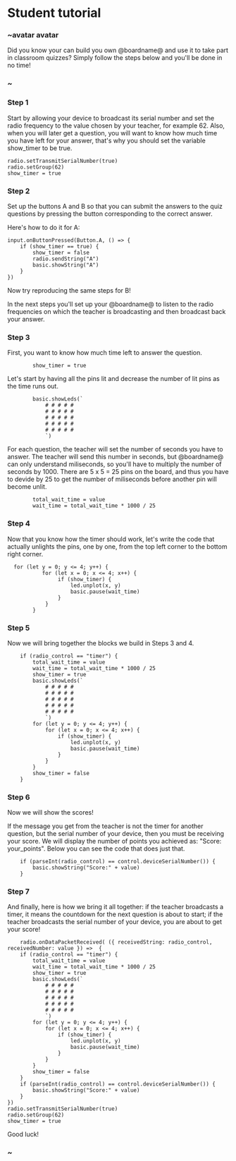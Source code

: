 
# Student tutorial

### ~avatar avatar

Did you know your can build you own @boardname@ and use it to take part in classroom quizzes? Simply follow the steps below and you'll be done in no time!

### ~

### Step 1 

Start by allowing your device to broadcast its serial number and set the radio frequency to the value chosen by your teacher, for example 62. Also, when you will later get a question, you will want to know how much time you have left for your answer, that's why you should set the variable show_timer to be true.

```blocks
radio.setTransmitSerialNumber(true)
radio.setGroup(62)
show_timer = true
```

### Step 2

Set up the buttons A and B so that you can submit the answers to the quiz questions by pressing the button corresponding to the correct answer. 

Here's how to do it for A:

```blocks
input.onButtonPressed(Button.A, () => {
    if (show_timer == true) {
        show_timer = false
        radio.sendString("A")
        basic.showString("A")
    }
})
```

Now try reproducing the same steps for B!

In the next steps you'll set up your @boardname@ to listen to the radio frequencies on which the teacher is broadcasting and then broadcast back your answer.

### Step 3

First, you want to know how much time left to answer the question. 

```blocks
        show_timer = true
```
Let's start by having all the pins lit and decrease the number of lit pins as the time runs out.

```blocks
        basic.showLeds(`
            # # # # #
            # # # # #
            # # # # #
            # # # # #
            # # # # #
            `)
 ```
            
For each question, the teacher will set the number of seconds you have to answer. The teacher will send this number in seconds, but @boardname@ can only understand miliseconds, so you'll have to multiply the number of seconds by 1000. There are 5 x 5 = 25 pins on the board, and thus you have to devide by 25 to get the number of miliseconds before another pin will become unlit.

```blocks
        total_wait_time = value
        wait_time = total_wait_time * 1000 / 25
```

### Step 4

Now that you know how the timer should work, let's write the code that actually unlights the pins, one by one, from the top left corner to the bottom right corner.

```blocks
  for (let y = 0; y <= 4; y++) {
           for (let x = 0; x <= 4; x++) {
                if (show_timer) {
                    led.unplot(x, y)
                    basic.pause(wait_time)
                }
            }
        }
```

### Step 5

Now we will bring together the blocks we build in Steps 3 and 4.

```blocks
    if (radio_control == "timer") {
        total_wait_time = value
        wait_time = total_wait_time * 1000 / 25
        show_timer = true
        basic.showLeds(`
            # # # # #
            # # # # #
            # # # # #
            # # # # #
            # # # # #
            `)
        for (let y = 0; y <= 4; y++) {
            for (let x = 0; x <= 4; x++) {
                if (show_timer) {
                    led.unplot(x, y)
                    basic.pause(wait_time)
                }
            }
        }
        show_timer = false
    }
```
### Step 6

Now we will show the scores!

If the message you get from the teacher is not the timer for another question, but the serial number of your device, then you must be receiving your score. We will display the number of points you achieved as: "Score: your_points". Below you can see the code that does just that.

```blocks
    if (parseInt(radio_control) == control.deviceSerialNumber()) {
        basic.showString("Score:" + value)
    }
 ```
 
### Step 7

And finally, here is how we bring it all together: if the teacher broadcasts a timer, it means the countdown for the next question is about to start; if the teacher broadcasts the serial number of your device, you are about to get your score!

```blocks
    radio.onDataPacketReceived( ({ receivedString: radio_control, receivedNumber: value }) =>  {
    if (radio_control == "timer") {
        total_wait_time = value
        wait_time = total_wait_time * 1000 / 25
        show_timer = true
        basic.showLeds(`
            # # # # #
            # # # # #
            # # # # #
            # # # # #
            # # # # #
            `)
        for (let y = 0; y <= 4; y++) {
            for (let x = 0; x <= 4; x++) {
                if (show_timer) {
                    led.unplot(x, y)
                    basic.pause(wait_time)
                }
            }
        }
        show_timer = false
    }
    if (parseInt(radio_control) == control.deviceSerialNumber()) {
        basic.showString("Score:" + value)
    }
})
radio.setTransmitSerialNumber(true)
radio.setGroup(62)
show_timer = true
```
    
Good luck!

### ~

